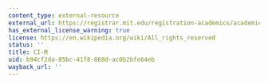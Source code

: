 ```yaml
---
content_type: external-resource
external_url: https://registrar.mit.edu/registration-academics/academic-requirements/communication-requirement/ci-m-subjects
has_external_license_warning: true
license: https://en.wikipedia.org/wiki/All_rights_reserved
status: ''
title: CI-M
uid: b94cf2da-85bc-41f8-868d-ac0b2bfe64eb
wayback_url: ''
---
```

